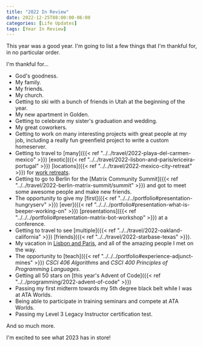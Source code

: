 ```yaml
---
title: "2022 In Review"
date: 2022-12-25T08:00:00-06:00
categories: [Life Updates]
tags: [Year In Review]
---
```


This year was a good year. I'm going to list a few things that I'm thankful for,
in no particular order.

I'm thankful for...

* God's goodness.
* My family.
* My friends.
* My church.
* Getting to ski with a bunch of friends in Utah at the beginning of the year.
* My new apartment in Golden.
* Getting to celebrate my sister's graduation and wedding.
* My great coworkers.
* Getting to work on many interesting projects with great people at my job,
  including a really fun greenfield project to write a custom homeserver.
* Getting to travel to
  [many]({{< ref "../../travel/2022-playa-del-carmen-mexico" >}})
  [exotic]({{< ref "../../travel/2022-lisbon-and-paris/ericeira-portugal" >}})
  [locations]({{< ref "../../travel/2022-mexico-city-retreat" >}})
  for [work retreats](/categories/work-retreats).
* Getting to go to Berlin for the
  [Matrix Community Summit]({{< ref "../../travel/2022-berlin-matrix-summit/summit" >}})
  and got to meet some awesome people and make new friends.
* The opportunity to give my
  [first]({{< ref "../../../portfolio#presentation-hungryserv" >}})
  [ever]({{< ref "../../../portfolio#presentation-what-is-beeper-working-on" >}})
  [presentations]({{< ref "../../../portfolio#presentation-matrix-bot-workshop" >}})
  at a conference.
* Getting to travel to see
  [multiple]({{< ref "../../travel/2022-oakland-california" >}})
  [friends]({{< ref "../../travel/2022-starbase-texas" >}}).
* My vacation in
  [Lisbon and Paris](/categories/trip-to-portugal-and-france), and all of the
  amazing people I met on the way.
* The opportunity to
  [teach]({{< ref "../../../portfolio#experience-adjunct-mines" >}})
  *CSCI 406 Algorithms* and *CSCI 400 Principles of Programming Languages*.
* Getting all 50 stars on
  [this year's Advent of Code]({{< ref "../../programming/2022-advent-of-code" >}})
* Passing my first midterm towards my 5th degree black belt while I was at ATA
  Worlds.
* Being able to participate in training seminars and compete at ATA Worlds.
* Passing my Level 3 Legacy Instructor certification test.

And so much more.

I'm excited to see what 2023 has in store!
